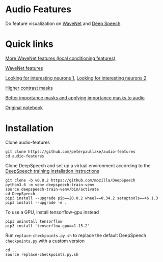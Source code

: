 # Audio Features
Do feature visualization on [WaveNet](https://arxiv.org/pdf/1609.03499.pdf) and [Deep Speech](https://arxiv.org/pdf/1412.5567.pdf).

# Quick links
[More WaveNet features (local conditioning features)](https://peterpaullake.github.io/audio-features/more-wavenet-features.html)

[WaveNet features](https://peterpaullake.github.io/audio-features/wavenet-features.html)

[Looking for interesting neurons 1](https://peterpaullake.github.io/audio-features/looking-for-interesting-neurons-1.html), [Looking for interesting neurons 2](https://peterpaullake.github.io/audio-features/looking-for-interesting-neurons-2.html)

[Higher contrast masks](https://peterpaullake.github.io/audio-features/higher-contrast-masks.html)

[Better importance masks and applying importance masks to audio](https://peterpaullake.github.io/audio-features/importance-masks.html)

[Original notebook](https://peterpaullake.github.io/audio-features/audio-features.html)

# Installation
Clone audio-features
```
git clone https://github.com/peterpaullake/audio-features
cd audio-features
```
Clone DeepSpeech and set up a virtual environment according to the [DeepSpeech training installation instructions](https://deepspeech.readthedocs.io/en/latest/TRAINING.html)
```
git clone -b v0.8.2 https://github.com/mozilla/DeepSpeech
python3.6 -m venv deepspeech-train-venv
source deepspeech-train-venv/bin/activate
cd DeepSpeech
pip3 install --upgrade pip==20.0.2 wheel==0.34.2 setuptools==46.1.3
pip3 install --upgrade -e .
```
To use a GPU, install tensorflow-gpu instead
```
pip3 uninstall tensorflow
pip3 install 'tensorflow-gpu==1.15.2'
```
Run `replace-checkpoints.py.sh` to replace the default DeepSpeech `checkpoints.py` with a custom version
```
cd ..
source replace-checkpoints.py.sh
```